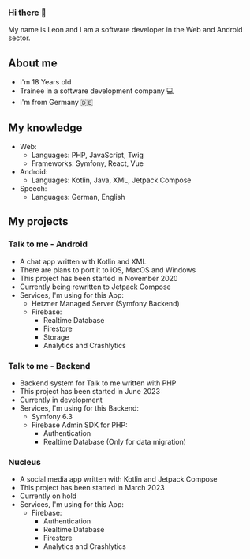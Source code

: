 ### Hi there 👋
My name is Leon and I am a software developer in the Web and Android sector.

## About me
- I'm 18 Years old
- Trainee in a software development company 💻
- I'm from Germany 🇩🇪

## My knowledge
- Web:
  - Languages: PHP, JavaScript, Twig
  - Frameworks: Symfony, React, Vue
- Android:
  - Languages: Kotlin, Java, XML, Jetpack Compose
- Speech:
  - Languages: German, English

## My projects
### Talk to me - Android
- A chat app written with Kotlin and XML
- There are plans to port it to iOS, MacOS and Windows
- This project has been started in November 2020
- Currently being rewritten to Jetpack Compose
- Services, I'm using for this App:
  - Hetzner Managed Server (Symfony Backend)
  - Firebase:
    - Realtime Database
    - Firestore
    - Storage
    - Analytics and Crashlytics
### Talk to me - Backend
  - Backend system for Talk to me written with PHP
  - This project has been started in June 2023
  - Currently in development
  - Services, I'm using for this Backend:
    - Symfony 6.3
    - Firebase Admin SDK for PHP:
      - Authentication
      - Realtime Database (Only for data migration)
### Nucleus
- A social media app written with Kotlin and Jetpack Compose
- This project has been started in March 2023
- Currently on hold
- Services, I'm using for this App:
  - Firebase:
    - Authentication
    - Realtime Database
    - Firestore
    - Analytics and Crashlytics
